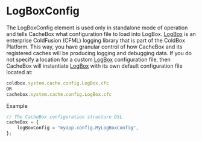 # LogBoxConfig

The LogBoxConfig element is used only in standalone mode of operation and tells CacheBox what configuration file to load into LogBox.  [LogBox](http://logbox.ortusbooks.com) is an enterprise ColdFusion (CFML) logging library that is part of the ColdBox Platform. This way, you have granular control of how CacheBox and its registered caches will be producing logging and debugging data. If you do not specify a location for a custom [LogBox](http://wiki.coldbox.org/wiki/LogBox.cfm) configuration file, then CacheBox will instantiate [LogBox](http://wiki.coldbox.org/wiki/LogBox.cfm) with its own default configuration file located at:

```javascript
coldbox.system.cache.config.LogBox.cfc
OR
cachebox.system.cache.config.LogBox.cfc
```

Example

```javascript
// The CacheBox configuration structure DSL
cacheBox = {
    logBoxConfig = "myapp.config.MyLogBoxConfig",
};
```
